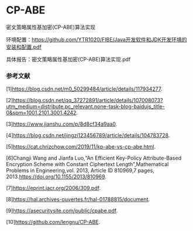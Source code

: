 # CP-ABE

密文策略属性基加密(CP-ABE)算法实现

环境配置：https://github.com/YTR1020/FIBE/Java开发软件和JDK开发环境的安装和配置.pdf

具体报告：密文策略属性基加密(CP-ABE)算法实现.pdf

### 参考文献

[1]https://blog.csdn.net/m0_50299484/article/details/117934277.

[2]https://blog.csdn.net/qq_37272891/article/details/107008073?utm_medium=distribute.pc_relevant.none-task-blog-baidujs_title-0&spm=1001.2101.3001.4242.

[3]https://www.jianshu.com/p/8d8cf34a9aa0.

[4]https://blog.csdn.net/jingzi123456789/article/details/104783728.

[5]https://cat.chrizchow.com/2019/11/kp-abe-vs-cp-abe.html.

[6]Changji Wang and Jianfa Luo,“An Efficient Key-Policy Attribute-Based Encryption Scheme with Constant Ciphertext Length”,Mathematical Problems in Engineering,vol. 2013, Article ID 810969,7 pages, 2013.https://doi.org/10.1155/2013/810969.

[7]https://eprint.iacr.org/2006/309.pdf.

[8]https://hal.archives-ouvertes.fr/hal-01788815/document.

[9]https://asecuritysite.com/public/cpabe.pdf.

[10]https://github.com/lengnu/CP-ABE.
